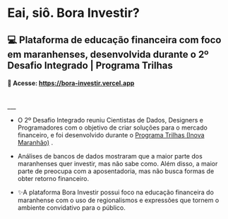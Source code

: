 # Eai, siô. Bora Investir?
## 💻 Plataforma de educação financeira com foco em maranhenses, desenvolvida durante o 2º Desafio Integrado | Programa Trilhas

#### 🔗 Acesse: https://bora-investir.vercel.app
<br>
___

- O 2º Desafio Integrado reuniu Cientistas de Dados, Designers e Programadores com o objetivo de criar soluções para o mercado financeiro, e foi desenvolvido durante o <a href="https://www.inova.ma.gov.br/trilhas" target="_blank">Programa Trilhas (Inova Maranhão)</a> .

- Análises de bancos de dados mostraram que a maior parte dos maranhenses quer investir, mas não sabe como. Além disso, a maior parte de preocupa com a aposentadoria, mas não busca formas de obter retorno financeiro.

- ✨A plataforma Bora Investir possui foco na educação financeira do maranhense com o uso de regionalismos e expressões que tornem o ambiente convidativo para o público.
